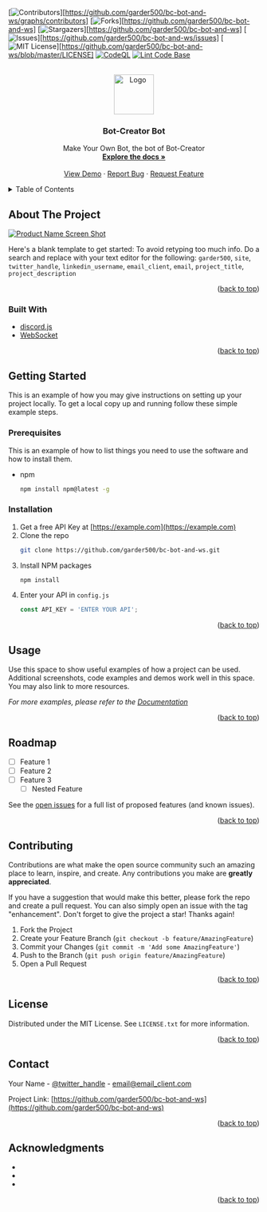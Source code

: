 <div id="top"></div>
<!--
*** Thanks for checking out the Best-README-Template. If you have a suggestion
*** that would make this better, please fork the repo and create a pull request
*** or simply open an issue with the tag "enhancement".
*** Don't forget to give the project a star!
*** Thanks again! Now go create something AMAZING! :D
-->



<!-- PROJECT SHIELDS -->
<!--
*** I'm using markdown "reference style" links for readability.
*** Reference links are enclosed in brackets [ ] instead of parentheses ( ).
*** See the bottom of this document for the declaration of the reference variables
*** for contributors-url, forks-url, etc. This is an optional, concise syntax you may use.
*** https://www.markdownguide.org/basic-syntax/#reference-style-links
-->
[![Contributors][contributors-shield]][https://github.com/garder500/bc-bot-and-ws/graphs/contributors]
[![Forks][forks-shield]][https://github.com/garder500/bc-bot-and-ws]
[![Stargazers][stars-shield]][https://github.com/garder500/bc-bot-and-ws]
[![Issues][issues-shield]][https://github.com/garder500/bc-bot-and-ws/issues]
[![MIT License][license-shield]][https://github.com/garder500/bc-bot-and-ws/blob/master/LICENSE]
[![CodeQL](https://github.com/garder500/bc-bot-and-ws/actions/workflows/codeql-analysis.yml/badge.svg)](https://github.com/garder500/bc-bot-and-ws/actions/workflows/codeql-analysis.yml) 
[![Lint Code Base](https://github.com/garder500/bc-bot-and-ws/actions/workflows/super-linter.yml/badge.svg)](https://github.com/garder500/bc-bot-and-ws/actions/workflows/super-linter.yml)


<!-- PROJECT LOGO -->
<br />
<div align="center">
  <a href="https://github.com/garder500/bc-bot-and-ws">
    <img src="https://bot-creator.com/favicon-64.png" alt="Logo" width="80" height="80">
  </a>

<h3 align="center">Bot-Creator Bot</h3>

  <p align="center">
    Make Your Own Bot, the bot of Bot-Creator
    <br />
    <a href="https://github.com/garder500/bc-bot-and-ws"><strong>Explore the docs »</strong></a>
    <br />
    <br />
    <a href="https://github.com/garder500/bc-bot-and-ws">View Demo</a>
    ·
    <a href="https://github.com/garder500/bc-bot-and-ws/issues">Report Bug</a>
    ·
    <a href="https://github.com/garder500/bc-bot-and-ws/issues">Request Feature</a>
  </p>
</div>



<!-- TABLE OF CONTENTS -->
<details>
  <summary>Table of Contents</summary>
  <ol>
    <li>
      <a href="#about-the-project">About The Project</a>
      <ul>
        <li><a href="#built-with">Built With</a></li>
      </ul>
    </li>
    <li>
      <a href="#getting-started">Getting Started</a>
      <ul>
        <li><a href="#prerequisites">Prerequisites</a></li>
        <li><a href="#installation">Installation</a></li>
      </ul>
    </li>
    <li><a href="#usage">Usage</a></li>
    <li><a href="#roadmap">Roadmap</a></li>
    <li><a href="#contributing">Contributing</a></li>
    <li><a href="#license">License</a></li>
    <li><a href="#contact">Contact</a></li>
    <li><a href="#acknowledgments">Acknowledgments</a></li>
  </ol>
</details>



<!-- ABOUT THE PROJECT -->
## About The Project

[![Product Name Screen Shot][product-screenshot]](https://example.com)

Here's a blank template to get started: To avoid retyping too much info. Do a search and replace with your text editor for the following: `garder500`, `site`, `twitter_handle`, `linkedin_username`, `email_client`, `email`, `project_title`, `project_description`

<p align="right">(<a href="#top">back to top</a>)</p>



### Built With

* [discord.js](https://discord.js.org/)
* [WebSocket](https://npmjs.org/packages/ws)

<p align="right">(<a href="#top">back to top</a>)</p>



<!-- GETTING STARTED -->
## Getting Started

This is an example of how you may give instructions on setting up your project locally.
To get a local copy up and running follow these simple example steps.

### Prerequisites

This is an example of how to list things you need to use the software and how to install them.
* npm
  ```sh
  npm install npm@latest -g
  ```

### Installation

1. Get a free API Key at [https://example.com](https://example.com)
2. Clone the repo
   ```sh
   git clone https://github.com/garder500/bc-bot-and-ws.git
   ```
3. Install NPM packages
   ```sh
   npm install
   ```
4. Enter your API in `config.js`
   ```js
   const API_KEY = 'ENTER YOUR API';
   ```

<p align="right">(<a href="#top">back to top</a>)</p>



<!-- USAGE EXAMPLES -->
## Usage

Use this space to show useful examples of how a project can be used. Additional screenshots, code examples and demos work well in this space. You may also link to more resources.

_For more examples, please refer to the [Documentation](https://example.com)_

<p align="right">(<a href="#top">back to top</a>)</p>



<!-- ROADMAP -->
## Roadmap

- [ ] Feature 1
- [ ] Feature 2
- [ ] Feature 3
    - [ ] Nested Feature

See the [open issues](https://github.com/garder500/bc-bot-and-ws/issues) for a full list of proposed features (and known issues).

<p align="right">(<a href="#top">back to top</a>)</p>



<!-- CONTRIBUTING -->
## Contributing

Contributions are what make the open source community such an amazing place to learn, inspire, and create. Any contributions you make are **greatly appreciated**.

If you have a suggestion that would make this better, please fork the repo and create a pull request. You can also simply open an issue with the tag "enhancement".
Don't forget to give the project a star! Thanks again!

1. Fork the Project
2. Create your Feature Branch (`git checkout -b feature/AmazingFeature`)
3. Commit your Changes (`git commit -m 'Add some AmazingFeature'`)
4. Push to the Branch (`git push origin feature/AmazingFeature`)
5. Open a Pull Request

<p align="right">(<a href="#top">back to top</a>)</p>



<!-- LICENSE -->
## License

Distributed under the MIT License. See `LICENSE.txt` for more information.

<p align="right">(<a href="#top">back to top</a>)</p>



<!-- CONTACT -->
## Contact

Your Name - [@twitter_handle](https://twitter.com/twitter_handle) - email@email_client.com

Project Link: [https://github.com/garder500/bc-bot-and-ws](https://github.com/garder500/bc-bot-and-ws)

<p align="right">(<a href="#top">back to top</a>)</p>



<!-- ACKNOWLEDGMENTS -->
## Acknowledgments

* []()
* []()
* []()

<p align="right">(<a href="#top">back to top</a>)</p>



<!-- MARKDOWN LINKS & IMAGES -->
<!-- https://www.markdownguide.org/basic-syntax/#reference-style-links -->
[contributors-shield]: https://img.shields.io/github/contributors/garder500/site.svg?style=for-the-badge
[contributors-url]: https://github.com/garder500/bc-bot-and-ws/graphs/contributors
[forks-shield]: https://img.shields.io/github/forks/garder500/site.svg?style=for-the-badge
[forks-url]: https://github.com/garder500/bc-bot-and-ws/network/members
[stars-shield]: https://img.shields.io/github/stars/garder500/site.svg?style=for-the-badge
[stars-url]: https://github.com/garder500/bc-bot-and-ws/stargazers
[issues-shield]: https://img.shields.io/github/issues/garder500/site.svg?style=for-the-badge
[issues-url]: https://github.com/garder500/bc-bot-and-ws/issues
[license-shield]: https://img.shields.io/github/license/garder500/site.svg?style=for-the-badge
[license-url]: https://github.com/garder500/bc-bot-and-ws/blob/master/LICENSE.txt
[linkedin-shield]: https://img.shields.io/badge/-LinkedIn-black.svg?style=for-the-badge&logo=linkedin&colorB=555
[linkedin-url]: https://linkedin.com/in/linkedin_username
[product-screenshot]: images/screenshot.png
